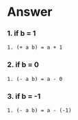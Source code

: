 # Answer

### 1. if b = 1
    1. (+ a b) = a + 1

### 2. if b = 0
    1. (- a b) = a - 0

### 3. if b = -1
    1. (- a b) = a - (-1)